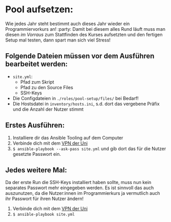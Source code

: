 # Pool aufsetzen:

Wie jedes Jahr steht bestimmt auch dieses Jahr wieder ein Programmiervorkurs an! :party:
Damit bei diesem alles Rund läuft muss man diesen _im Vorraus_ zum Stattfinden des Kurses aufsetzten und den fertigen Setup mal testen, dann spart man sich viel Stress!

## Folgende Dateien müssen vor dem Ausführen bearbeitet werden:

- `site.yml`:
    - Pfad zum Skript
    - Pfad zu den Source Files
    - SSH-Keys
- Die Configdateien in `./roles/pool-setup/files/` bei Bedarf!
- Die Hostsdatei in `inventory/hosts.ini`, s.d. dort das vergebene Präfix und die Anzahl der Nutzer stimmt

## Erstes Ausführen:

1. Installiere dir das Ansible Tooling auf dem Computer
2. Verbinde dich mit dem [VPN der Uni](https://www.urz.uni-heidelberg.de/de/service-katalog/netzwerk/vpn-virtual-private-network)
3. `$ ansible-playbook --ask-pass site.yml` und gib dort das für die Nutzer gesetzte Passwort ein.

## Jedes weitere Mal:

Da der erste Run die SSH-Keys installiert haben sollte, muss nun kein separates Passwort mehr eingegeben werden.
Es ist sinnvoll das auch auszunutzen, da die Nutzer:innen im Programmierkurs ja vermutlich auch ihr Passwort für ihren Nutzer ändern!

1. Verbinde dich mit dem [VPN der Uni](https://www.urz.uni-heidelberg.de/de/service-katalog/netzwerk/vpn-virtual-private-network)
2. `$ ansible-playbook site.yml`

